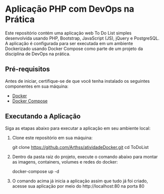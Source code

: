 # Aplicação PHP com DevOps na Prática

Este repositório contém uma aplicação web To Do List simples desenvolvida usando PHP, Bootstrap, JavaScript (JS), jQuery e PostgreSQL. A aplicação é configurada para ser executada em um ambiente Dockerizado usando Docker Compose como parte de um projeto da disciplina de DevOps na prática.

## Pré-requisitos

Antes de iniciar, certifique-se de que você tenha instalado os seguintes componentes em sua máquina:

- [Docker](https://www.docker.com/get-started)
- [Docker Compose](https://docs.docker.com/compose/install/)

## Executando a Aplicação

Siga as etapas abaixo para executar a aplicação em seu ambiente local:

1. Clone este repositório em sua máquina:

   git clone https://github.com/Arthss/atividadeDocker.git
   cd ToDoList

2. Dentro da pasta raiz do projeto, execute o comando abaixo para montar as imagens, containers, volumes e redes do docker:

   docker-compose up -d

3. O comando acima já inicia a aplicação assim que tudo já foi criado, acesse sua aplicação por meio do http://localhost:80 na porta 80

